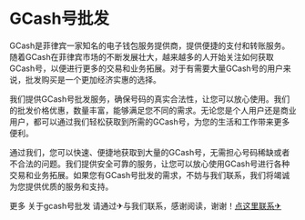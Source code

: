 # GCash号批发

GCash是菲律宾一家知名的电子钱包服务提供商，提供便捷的支付和转账服务。随着GCash在菲律宾市场的不断发展壮大，越来越多的人开始关注如何获取GCash号，以便进行更多的交易和业务拓展。对于有需要大量GCash号的用户来说，批发购买是一个更加经济实惠的选择。

我们提供GCash号批发服务，确保号码的真实合法性，让您可以放心使用。我们的批发价格优惠，数量丰富，能够满足您不同的需求。无论您是个人用户还是商业用户，都可以通过我们轻松获取到所需的GCash号，为您的生活和工作带来更多便利。

通过我们，您可以快速、便捷地获取到大量的GCash号，无需担心号码稀缺或者不合法的问题。我们提供安全可靠的服务，让您可以放心使用GCash号进行各种交易和业务拓展。如果您有GCash号批发的需求，不妨与我们联系，我们将竭诚为您提供优质的服务和支持。

更多 关于gcash号批发 请通过✈与我们联系，感谢阅读，谢谢！[点这里联系✈](https://add.k02.cc)